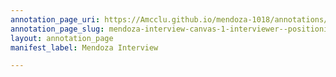 ```yaml
---
annotation_page_uri: https://Amcclu.github.io/mendoza-1018/annotations/mendoza-interview-canvas-1-interviewer--positioning--specific-question--qualifying.json
annotation_page_slug: mendoza-interview-canvas-1-interviewer--positioning--specific-question--qualifying
layout: annotation_page
manifest_label: Mendoza Interview

---
```

